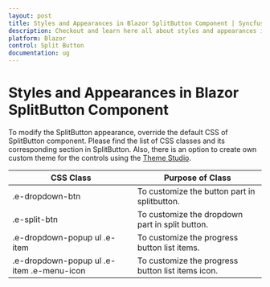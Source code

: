 ```yaml
---
layout: post
title: Styles and Appearances in Blazor SplitButton Component | Syncfusion
description: Checkout and learn here all about styles and appearances in Syncfusion Blazor SplitButton component and more.
platform: Blazor
control: Split Button
documentation: ug
---
```


# Styles and Appearances in Blazor SplitButton Component

To modify the SplitButton appearance, override the default CSS of SplitButton component. Please find the list of CSS classes and its corresponding section in SplitButton. Also, there is an option to create own custom theme for the controls using the [Theme Studio](https://ej2.syncfusion.com/themestudio/?theme=material).

| CSS Class | Purpose of Class |
| ----- | ----- |
| .e-dropdown-btn | To customize the button part in splitbutton. |
| .e-split-btn | To customize the dropdown part in split button. |
| .e-dropdown-popup ul .e-item | To customize the progress button list items. |
| .e-dropdown-popup ul .e-item .e-menu-icon | To customize the progress button list items icon. |